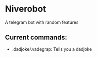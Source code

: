 # Niverobot
A telegram bot with random features

## Current commands:
 - .dadjoke/.vadegrap: Tells you a dadjoke
